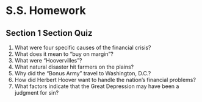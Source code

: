 # S.S. Homework
## Section 1 Section Quiz

1.	What were four specific causes of the financial crisis? 
2.	What does it mean to “buy on margin”? 
3.	What were “Hoovervilles”? 
4.	What natural disaster hit farmers on the plains?
5.	Why did the “Bonus Army” travel to Washington, D.C.?
6.  How did Herbert Hoover want to handle the nation’s financial problems?
7.  What factors indicate that the Great Depression may have been a judgment for sin?
